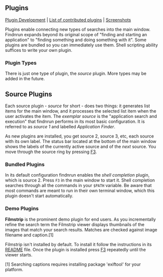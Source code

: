 ## Plugins

[Plugin Development](plugin-dev.md)
   | [List of contributed plugins](plugin-list.md)
   | [Screenshots](screenshots.md)

Plugins enable connecting new types of searches into the main
window. Findnrun expands beyond its original scope of "finding and
starting an application" to "finding something and doing something with
it".  Some plugins are bundled so you can immediately use them.  Shell
scripting ability suffices to write your own plugin.

### Plugin Types

There is just one type of plugin, the _source_ plugin.
More types may be added in the future.

## Source Plugins

Each source plugin - _source_ for short - does two things: it generates
list items for the main window, and it processes the selected list
item when the user activates the item. The _exemplar source_ is the
"application search and execution" that findnrun performs in its most
basic configuration. It is referred to as _source 1_ and labelled
_Application Finder_.

As new plugins are installed, you get source 2, source 3, etc, each
source with its own label.  The status bar located at the bottom of
the main window shows the labels of the currently active source and
of the _next_ source. You move through the source ring by pressing
[F3](hotkey.md).

### Bundled Plugins

In its default configuration findnrun enables the _shell completion_
plugin, which is source 2. Press `F3` in the main window to start
it. Shell completion searches through all the commands in your `$PATH`
variable. Be aware that most commands are meant to run in their own
terminal window, which this plugin doesn't start automatically.

### Demo Plugins

**Filmstrip** is the prominent demo plugin for end users.  As you
incrementally refine the search term the Filmstrip viewer displays
thumbnails of the images that match your search results. Matches are
checked against image filename and caption.[1]

Filmstrip isn't installed by default. To install it follow the
instructions in its [README](examples/filmstrip/README.md) file.
Once the plugin is installed press [F3](hotkey.md) repeatedly until the
viewer starts.

[1] Searching captions requires installing package 'exiftool' for your
   platform.

